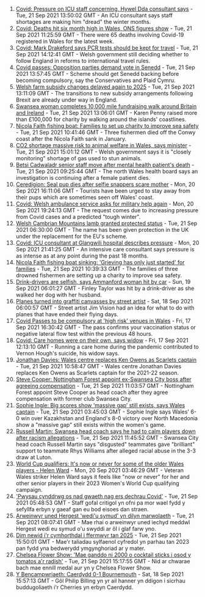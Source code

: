 1. [Covid: Pressure on ICU staff concerning, Hywel Dda consultant says](https://www.bbc.co.uk/news/uk-wales-58627764?at_medium=RSS&at_campaign=KARANGA) - Tue, 21 Sep 2021 13:50:02 GMT - An ICU consultant says staff shortages are making him "dread" the winter months.
2. [Covid: Deaths hit six month high in Wales, ONS figures show](https://www.bbc.co.uk/news/uk-wales-58638603?at_medium=RSS&at_campaign=KARANGA) - Tue, 21 Sep 2021 11:25:59 GMT - There were 65 deaths involving Covid-19 registered in Wales for the latest week.
3. [Covid: Mark Drakeford says PCR tests should be kept for travel](https://www.bbc.co.uk/news/uk-wales-politics-58640369?at_medium=RSS&at_campaign=KARANGA) - Tue, 21 Sep 2021 14:12:41 GMT - Welsh government still deciding whether to follow England in reforms to international travel rules.
4. [Covid passes: Opposition parties demand vote in Senedd](https://www.bbc.co.uk/news/uk-wales-politics-58641601?at_medium=RSS&at_campaign=KARANGA) - Tue, 21 Sep 2021 13:57:45 GMT - Scheme should get Senedd backing before becoming compulsory, say the Conservatives and Plaid Cymru.
5. [Welsh farm subsidy changes delayed again to 2025](https://www.bbc.co.uk/news/uk-wales-58638544?at_medium=RSS&at_campaign=KARANGA) - Tue, 21 Sep 2021 13:11:09 GMT - The transitions to new subsidy arrangements following Brexit are already under way in England.
6. [Swansea woman completes 10,000 mile fundraising walk around Britain and Ireland](https://www.bbc.co.uk/news/uk-wales-58635225?at_medium=RSS&at_campaign=KARANGA) - Tue, 21 Sep 2021 13:06:01 GMT - Karen Penny raised more than £100,000 for charity by walking around the islands' coastlines.
7. [Nicola Faith fishing boat: Families to set up charity to improve sea safety](https://www.bbc.co.uk/news/uk-wales-58627644?at_medium=RSS&at_campaign=KARANGA) - Tue, 21 Sep 2021 10:41:46 GMT - Three fishermen died off the Conwy coast after the Nicola Faith sank in January.
8. [CO2 shortage massive risk to animal welfare in Wales, says minister](https://www.bbc.co.uk/news/uk-wales-politics-58640367?at_medium=RSS&at_campaign=KARANGA) - Tue, 21 Sep 2021 15:01:12 GMT - Welsh government says it is "closely monitoring" shortage of gas used to stun animals.
9. [Betsi Cadwaladr senior staff move after mental health patient's death](https://www.bbc.co.uk/news/uk-wales-58635675?at_medium=RSS&at_campaign=KARANGA) - Tue, 21 Sep 2021 09:25:44 GMT - The north Wales health board says an investigation is continuing after a female patient dies.
10. [Ceredigion: Seal pup dies after selfie snappers scare mother](https://www.bbc.co.uk/news/uk-wales-58629122?at_medium=RSS&at_campaign=KARANGA) - Mon, 20 Sep 2021 16:11:06 GMT - Tourists have been urged to stay away from their pups which are sometimes seen off Wales' coast.
11. [Covid: Welsh ambulance service asks for military help again](https://www.bbc.co.uk/news/uk-wales-politics-58623689?at_medium=RSS&at_campaign=KARANGA) - Mon, 20 Sep 2021 19:24:13 GMT - The request comes due to increasing pressure from Covid cases and a predicted "tough winter".
12. [Welsh Cambrian Mountains lamb granted protected status](https://www.bbc.co.uk/news/uk-wales-58635223?at_medium=RSS&at_campaign=KARANGA) - Tue, 21 Sep 2021 06:30:00 GMT - The name has been given protection in the UK under the replacement for the EU's scheme.
13. [Covid: ICU consultant at Glangwili hospital describes pressure](https://www.bbc.co.uk/news/uk-wales-58629578?at_medium=RSS&at_campaign=KARANGA) - Mon, 20 Sep 2021 21:41:25 GMT - An intensive care consultant says pressure is as intense as at any point during the past 18 months.
14. [Nicola Faith fishing boat sinking: 'Grieving has only just started' for families](https://www.bbc.co.uk/news/uk-wales-58638541?at_medium=RSS&at_campaign=KARANGA) - Tue, 21 Sep 2021 10:39:33 GMT - The families of three drowned fishermen are setting up a charity to improve sea safety.
15. [Drink-drivers are selfish, says Ammanford woman hit by car](https://www.bbc.co.uk/news/uk-wales-58603537?at_medium=RSS&at_campaign=KARANGA) - Sun, 19 Sep 2021 06:01:27 GMT - Finley Taylor was hit by a drink-driver as she walked her dog with her husband.
16. [Planes turned into graffiti canvasses by street artist](https://www.bbc.co.uk/news/uk-wales-58573703?at_medium=RSS&at_campaign=KARANGA) - Sat, 18 Sep 2021 06:00:57 GMT - Street artist Jim Vision had an idea for what to do with planes that have ended their flying days.
17. [Covid Passes to be compulsory at 'high risk' venues in Wales](https://www.bbc.co.uk/news/uk-wales-58595008?at_medium=RSS&at_campaign=KARANGA) - Fri, 17 Sep 2021 16:30:42 GMT - The pass confirms your vaccination status or negative lateral flow test within the previous 48 hours.
18. [Covid: Care homes were on their own, says widow](https://www.bbc.co.uk/news/uk-wales-58596307?at_medium=RSS&at_campaign=KARANGA) - Fri, 17 Sep 2021 12:13:10 GMT - Running a care home during the pandemic contributed to Vernon Hough's suicide, his widow says.
19. [Jonathan Davies: Wales centre replaces Ken Owens as Scarlets captain](https://www.bbc.co.uk/sport/rugby-union/58631163?at_medium=RSS&at_campaign=KARANGA) - Tue, 21 Sep 2021 10:58:47 GMT - Wales centre Jonathan Davies replaces Ken Owens as Scarlets captain for the 2021-22 season.
20. [Steve Cooper: Nottingham Forest appoint ex-Swansea City boss after agreeing compensation](https://www.bbc.co.uk/sport/football/58604822?at_medium=RSS&at_campaign=KARANGA) - Tue, 21 Sep 2021 11:03:57 GMT - Nottingham Forest appoint Steve Cooper as head coach after they agree compensation with former club Swansea City.
21. [Sophie Ingle: Big scores show ‘massive gap’ still exists, says Wales captain](https://www.bbc.co.uk/sport/av/football/58625397?at_medium=RSS&at_campaign=KARANGA) - Tue, 21 Sep 2021 03:45:03 GMT - Sophie Ingle says Wales' 6-0 win over Kazakhstan and England's 8-0 victory over North Macedonia show a "massive gap" still exists within the women's game.
22. [Russell Martin: Swansea head coach says he had to calm players down after racism allegations](https://www.bbc.co.uk/sport/av/football/58639525?at_medium=RSS&at_campaign=KARANGA) - Tue, 21 Sep 2021 11:45:52 GMT - Swansea City head coach Russell Martin says "disgusted" teammates gave "brilliant" support to teammate Rhys Williams after alleged racial abuse in the 3-3 draw at Luton.
23. [World Cup qualifiers: It's now or never for some of the older Wales players - Helen Ward](https://www.bbc.co.uk/sport/football/58618381?at_medium=RSS&at_campaign=KARANGA) - Mon, 20 Sep 2021 03:46:29 GMT - Veteran Wales striker Helen Ward says it feels like "now or never" for her and other senior players in their 2023 Women's World Cup qualifying campaign.
24. ['Pwysau cynddrwg os nad gwaeth nag ers dechrau Covid'](https://www.bbc.co.uk/newyddion/58626244?at_medium=RSS&at_campaign=KARANGA) - Tue, 21 Sep 2021 05:48:53 GMT - Staff gofal critigol yn ofni pa mor wael fydd y sefyllfa erbyn y gaeaf gan eu bod eisoes dan straen.
25. [Arweinwyr uned Hergest 'wedi'u symud' yn dilyn marwolaeth](https://www.bbc.co.uk/newyddion/58631018?at_medium=RSS&at_campaign=KARANGA) - Tue, 21 Sep 2021 08:07:41 GMT - Mae rhai o arweinwyr uned iechyd meddwl Hergest wedi eu symud o'u swyddi ar ôl i glaf farw yno.
26. [Dim newid i'r cymhorthdal i ffermwyr tan 2025](https://www.bbc.co.uk/newyddion/58641164?at_medium=RSS&at_campaign=KARANGA) - Tue, 21 Sep 2021 15:50:01 GMT - Mae'r taliadau sylfaenol cyfredol yn parhau tan 2023 pan fydd yna bedwerydd ymgynghoriad ar y mater.
27. [Chelsea Flower Show: 'Mae ganddo ni 2000 o cocktail sticks i osod y tomatos a'r radish'](https://www.bbc.co.uk/newyddion/58630667?at_medium=RSS&at_campaign=KARANGA) - Tue, 21 Sep 2021 15:17:55 GMT - Nid ar chwarae bach mae ennill medal aur yn y Chelsea Flower Show.
28. [Y Bencampwriaeth: Caerdydd 0-1 Bournemouth](https://www.bbc.co.uk/newyddion/58610760?at_medium=RSS&at_campaign=KARANGA) - Sat, 18 Sep 2021 15:57:13 GMT - Gôl Philip Billing yn yr ail hanner yn ddigon i sicrhau buddugoliaeth i'r Cherries yn erbyn Caerdydd.

